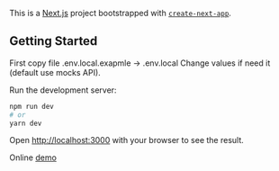 This is a [Next.js](https://nextjs.org/) project bootstrapped with [`create-next-app`](https://github.com/vercel/next.js/tree/canary/packages/create-next-app).

## Getting Started

First copy file .env.local.exapmle -> .env.local
Change values if need it (default use mocks API).

Run the development server:

```bash
npm run dev
# or
yarn dev
```

Open [http://localhost:3000](http://localhost:3000) with your browser to see the result.

Online [demo](https://miner-game-alpha.vercel.app/)
